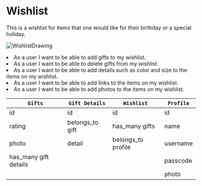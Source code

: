 # Wishlist
This is a wishlist for items that one would like for their birthday or a special holiday.

![WishlistDrawing](https://user-images.githubusercontent.com/111094390/205366738-ac40aa79-01b0-4ff1-9046-e6726fd17835.jpeg)

<li>As a user I want to be able to add gifts to my wishlist.</li>
<li>As a user I want to be able to delete gifts from my wishlist.</li>
<li>As a user I want to be able to add details such as color and size to the items on my wishlist.</li>
<li>As a user I want to be able to add links to the items on my wishlist.</li>
<li>As a user I want to be able to add photos to the items on my wishlist.</li>
</ul>

| `Gifts`   | `Gift Details` | `Wishlist` | `Profile` |
| ------------- | ---- | ----- | ------ |
| id            | id | id | id |
| rating        | belongs_to gift | has_many gifts | name |
| photo         | detail | belongs_to profile | username |
| has_many gift details | | | passcode |
| | | | photo |
